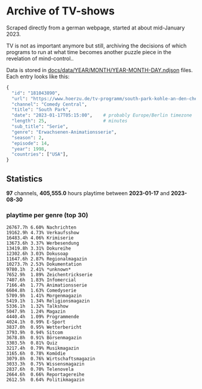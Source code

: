 # Archive of TV-shows

Scraped directly from a german webpage, started at about mid-January 2023.

TV is not as important anymore but still, archiving the decisions of which programs to run at what time
becomes another puzzle piece in the revelation of mind-control.. 

Data is stored in [docs/data/YEAR/MONTH/YEAR-MONTH-DAY.ndjson](docs/data/) files. 
Each entry looks like this:

```python
{
  "id": "181043890", 
  "url": "https://www.hoerzu.de/tv-programm/south-park-kohle-an-den-chefkoch/bid_181043890/", 
  "channel": "Comedy Central", 
  "title": "South Park", 
  "date": "2023-01-17T05:15:00",    # probably Europe/Berlin timezone 
  "length": 25,                     # minutes 
  "sub_title": "Serie", 
  "genre": "Erwachsenen-Animationsserie", 
  "season": 2, 
  "episode": 14, 
  "year": 1998, 
  "countries": ["USA"],
}
```

## Statistics

**97** channels, **405,555.0** hours playtime between **2023-01-17** and **2023-08-30**


### playtime per genre (top 30)

    26767.7h 6.60% Nachrichten
    19162.9h 4.73% Verkaufsshow
    16483.4h 4.06% Krimiserie
    13673.6h 3.37% Werbesendung
    13419.8h 3.31% Dokureihe
    12302.6h 3.03% Dokusoap
    11647.6h 2.87% Regionalmagazin
    10273.7h 2.53% Dokumentation
    9780.1h  2.41% *unknown*
    7652.9h  1.89% Zeichentrickserie
    7407.6h  1.83% Infomercial
    7166.4h  1.77% Animationsserie
    6604.8h  1.63% Comedyserie
    5709.9h  1.41% Morgenmagazin
    5419.1h  1.34% Religionsmagazin
    5336.1h  1.32% Talkshow
    5047.9h  1.24% Magazin
    4440.4h  1.09% Programmende
    4024.1h  0.99% E-Sport
    3837.0h  0.95% Wetterbericht
    3793.9h  0.94% Sitcom
    3678.8h  0.91% Börsenmagazin
    3303.5h  0.81% Quiz
    3217.4h  0.79% Musikmagazin
    3165.6h  0.78% Komödie
    3079.8h  0.76% Wirtschaftsmagazin
    3033.3h  0.75% Wissensmagazin
    2837.6h  0.70% Telenovela
    2664.6h  0.66% Reportagereihe
    2612.5h  0.64% Politikmagazin
